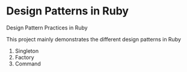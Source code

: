 Design Patterns in Ruby
============================

Design Pattern Practices in Ruby

This project mainly demonstrates the different design patterns in Ruby
1. Singleton
2. Factory
3. Command
